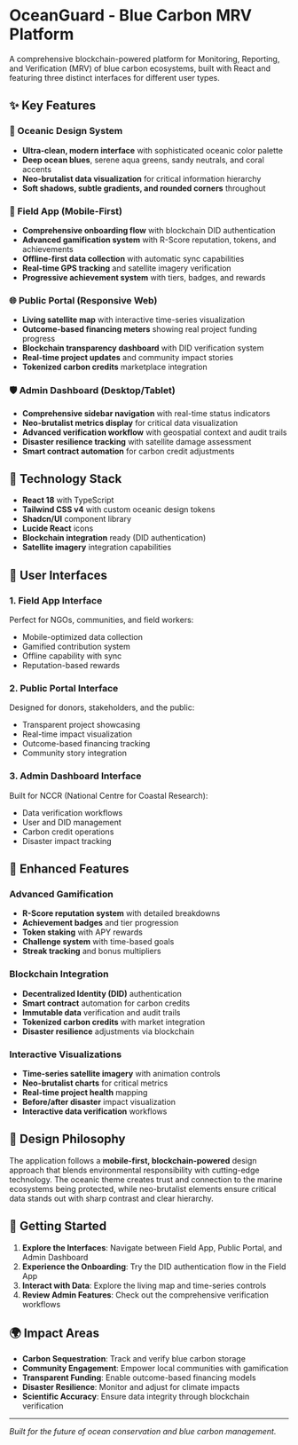 # OceanGuard - Blue Carbon MRV Platform

A comprehensive blockchain-powered platform for Monitoring, Reporting, and Verification (MRV) of blue carbon ecosystems, built with React and featuring three distinct interfaces for different user types.

## ✨ Key Features

### 🌊 Oceanic Design System
- **Ultra-clean, modern interface** with sophisticated oceanic color palette
- **Deep ocean blues**, serene aqua greens, sandy neutrals, and coral accents
- **Neo-brutalist data visualization** for critical information hierarchy
- **Soft shadows, subtle gradients, and rounded corners** throughout

### 📱 Field App (Mobile-First)
- **Comprehensive onboarding flow** with blockchain DID authentication
- **Advanced gamification system** with R-Score reputation, tokens, and achievements
- **Offline-first data collection** with automatic sync capabilities
- **Real-time GPS tracking** and satellite imagery verification
- **Progressive achievement system** with tiers, badges, and rewards

### 🌐 Public Portal (Responsive Web)
- **Living satellite map** with interactive time-series visualization
- **Outcome-based financing meters** showing real project funding progress
- **Blockchain transparency dashboard** with DID verification system
- **Real-time project updates** and community impact stories
- **Tokenized carbon credits** marketplace integration

### 🛡️ Admin Dashboard (Desktop/Tablet)
- **Comprehensive sidebar navigation** with real-time status indicators
- **Neo-brutalist metrics display** for critical data visualization
- **Advanced verification workflow** with geospatial context and audit trails
- **Disaster resilience tracking** with satellite damage assessment
- **Smart contract automation** for carbon credit adjustments

## 🚀 Technology Stack

- **React 18** with TypeScript
- **Tailwind CSS v4** with custom oceanic design tokens
- **Shadcn/UI** component library
- **Lucide React** icons
- **Blockchain integration** ready (DID authentication)
- **Satellite imagery** integration capabilities

## 🎯 User Interfaces

### 1. Field App Interface
Perfect for NGOs, communities, and field workers:
- Mobile-optimized data collection
- Gamified contribution system
- Offline capability with sync
- Reputation-based rewards

### 2. Public Portal Interface
Designed for donors, stakeholders, and the public:
- Transparent project showcasing
- Real-time impact visualization
- Outcome-based financing tracking
- Community story integration

### 3. Admin Dashboard Interface
Built for NCCR (National Centre for Coastal Research):
- Data verification workflows
- User and DID management
- Carbon credit operations
- Disaster impact tracking

## 🌟 Enhanced Features

### Advanced Gamification
- **R-Score reputation system** with detailed breakdowns
- **Achievement badges** and tier progression
- **Token staking** with APY rewards
- **Challenge system** with time-based goals
- **Streak tracking** and bonus multipliers

### Blockchain Integration
- **Decentralized Identity (DID)** authentication
- **Smart contract** automation for carbon credits
- **Immutable data** verification and audit trails
- **Tokenized carbon credits** with market integration
- **Disaster resilience** adjustments via blockchain

### Interactive Visualizations
- **Time-series satellite imagery** with animation controls
- **Neo-brutalist charts** for critical metrics
- **Real-time project health** mapping
- **Before/after disaster** impact visualization
- **Interactive data verification** workflows

## 🎨 Design Philosophy

The application follows a **mobile-first, blockchain-powered** design approach that blends environmental responsibility with cutting-edge technology. The oceanic theme creates trust and connection to the marine ecosystems being protected, while neo-brutalist elements ensure critical data stands out with sharp contrast and clear hierarchy.

## 🔧 Getting Started

1. **Explore the Interfaces**: Navigate between Field App, Public Portal, and Admin Dashboard
2. **Experience the Onboarding**: Try the DID authentication flow in the Field App
3. **Interact with Data**: Explore the living map and time-series controls
4. **Review Admin Features**: Check out the comprehensive verification workflows

## 🌍 Impact Areas

- **Carbon Sequestration**: Track and verify blue carbon storage
- **Community Engagement**: Empower local communities with gamification
- **Transparent Funding**: Enable outcome-based financing models
- **Disaster Resilience**: Monitor and adjust for climate impacts
- **Scientific Accuracy**: Ensure data integrity through blockchain verification

---

*Built for the future of ocean conservation and blue carbon management.*